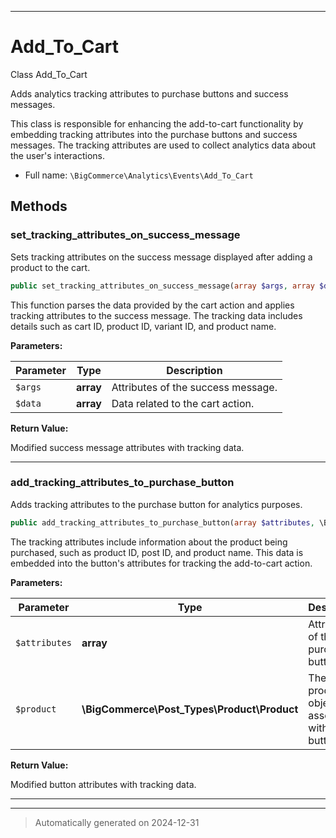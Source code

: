 ***

# Add_To_Cart

Class Add_To_Cart

Adds analytics tracking attributes to purchase buttons and success messages.

This class is responsible for enhancing the add-to-cart functionality by embedding
tracking attributes into the purchase buttons and success messages. The tracking
attributes are used to collect analytics data about the user's interactions.

* Full name: `\BigCommerce\Analytics\Events\Add_To_Cart`




## Methods


### set_tracking_attributes_on_success_message

Sets tracking attributes on the success message displayed after adding a product to the cart.

```php
public set_tracking_attributes_on_success_message(array $args, array $data): array
```

This function parses the data provided by the cart action and applies tracking attributes
to the success message. The tracking data includes details such as cart ID, product ID,
variant ID, and product name.






**Parameters:**

| Parameter | Type | Description |
|-----------|------|-------------|
| `$args` | **array** | Attributes of the success message. |
| `$data` | **array** | Data related to the cart action. |


**Return Value:**

Modified success message attributes with tracking data.




***

### add_tracking_attributes_to_purchase_button

Adds tracking attributes to the purchase button for analytics purposes.

```php
public add_tracking_attributes_to_purchase_button(array $attributes, \BigCommerce\Post_Types\Product\Product $product): array
```

The tracking attributes include information about the product being purchased, such as
product ID, post ID, and product name. This data is embedded into the button's attributes
for tracking the add-to-cart action.






**Parameters:**

| Parameter | Type | Description |
|-----------|------|-------------|
| `$attributes` | **array** | Attributes of the purchase button. |
| `$product` | **\BigCommerce\Post_Types\Product\Product** | The product object associated with the button. |


**Return Value:**

Modified button attributes with tracking data.




***


***
> Automatically generated on 2024-12-31
